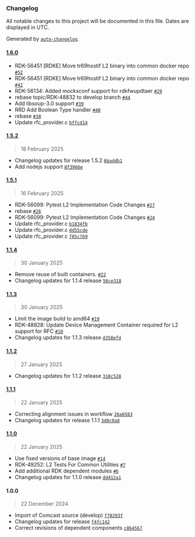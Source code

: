 ### Changelog

All notable changes to this project will be documented in this file. Dates are displayed in UTC.

Generated by [`auto-changelog`](https://github.com/CookPete/auto-changelog).

#### [1.6.0](https://github.com/rdkcentral/docker-device-mgt-service-test/compare/1.5.2...1.6.0)

- RDK-56451 [RDKE] Move tr69hostif L2 binary into common docker repo [`#52`](https://github.com/rdkcentral/docker-device-mgt-service-test/pull/52)
- RDK-56451 [RDKE] Move tr69hostif L2 binary into common docker repo [`#42`](https://github.com/rdkcentral/docker-device-mgt-service-test/pull/42)
- RDK-56134: Added mockxconf support for rdkfwupdtaer [`#29`](https://github.com/rdkcentral/docker-device-mgt-service-test/pull/29)
- rebase topic/RDK-48832 to develop branch [`#44`](https://github.com/rdkcentral/docker-device-mgt-service-test/pull/44)
- Add libsoup-3.0 support [`#39`](https://github.com/rdkcentral/docker-device-mgt-service-test/pull/39)
- RRD Add Boolean Type handler  [`#40`](https://github.com/rdkcentral/docker-device-mgt-service-test/pull/40)
- rebase [`#38`](https://github.com/rdkcentral/docker-device-mgt-service-test/pull/38)
- Update rfc_provider.c [`bffcd14`](https://github.com/rdkcentral/docker-device-mgt-service-test/commit/bffcd14209ed06b4316c981907759fec26170f17)

#### [1.5.2](https://github.com/rdkcentral/docker-device-mgt-service-test/compare/1.5.1...1.5.2)

> 18 February 2025

- Changelog updates for release 1.5.2 [`6baddb1`](https://github.com/rdkcentral/docker-device-mgt-service-test/commit/6baddb1783866282c429002963c71ca65f3f3381)
- Add nodejs support [`8f3966e`](https://github.com/rdkcentral/docker-device-mgt-service-test/commit/8f3966ee43345040fec9abcd3e496d1c04159553)

#### [1.5.1](https://github.com/rdkcentral/docker-device-mgt-service-test/compare/1.1.4...1.5.1)

> 16 February 2025

- RDK-56099: Pytest L2 Implementation Code Changes [`#27`](https://github.com/rdkcentral/docker-device-mgt-service-test/pull/27)
- rebase  [`#26`](https://github.com/rdkcentral/docker-device-mgt-service-test/pull/26)
- RDK-56099: Pytest L2 Implementation Code Changes [`#24`](https://github.com/rdkcentral/docker-device-mgt-service-test/pull/24)
- Update rfc_provider.c [`b1834fb`](https://github.com/rdkcentral/docker-device-mgt-service-test/commit/b1834fbde5c10f6fd2a6dcb1b4e0901bfdb68103)
- Update rfc_provider.c [`dd55cde`](https://github.com/rdkcentral/docker-device-mgt-service-test/commit/dd55cde9051ebb32d39c476f725dc17bb6b2b401)
- Update rfc_provider.c [`f85c769`](https://github.com/rdkcentral/docker-device-mgt-service-test/commit/f85c76954f4f039ecfb896a6b316d12cea7bbb55)

#### [1.1.4](https://github.com/rdkcentral/docker-device-mgt-service-test/compare/1.1.3...1.1.4)

> 30 January 2025

- Remove reuse of built containers. [`#22`](https://github.com/rdkcentral/docker-device-mgt-service-test/pull/22)
- Changelog updates for 1.1.4 release [`56ce318`](https://github.com/rdkcentral/docker-device-mgt-service-test/commit/56ce318ec25c79217b903d124349b06ddb94d44b)

#### [1.1.3](https://github.com/rdkcentral/docker-device-mgt-service-test/compare/1.1.2...1.1.3)

> 30 January 2025

- Limit the image build to amd64 [`#19`](https://github.com/rdkcentral/docker-device-mgt-service-test/pull/19)
- RDK-48828: Update Device Management Container required for L2 support for RFC [`#10`](https://github.com/rdkcentral/docker-device-mgt-service-test/pull/10)
- Changelog updates for 1.1.3 release [`4358efd`](https://github.com/rdkcentral/docker-device-mgt-service-test/commit/4358efda23761a5574b3699fcbeabcc874f80bce)

#### [1.1.2](https://github.com/rdkcentral/docker-device-mgt-service-test/compare/1.1.1...1.1.2)

> 27 January 2025

- Changelog updates for 1.1.2 release [`310c528`](https://github.com/rdkcentral/docker-device-mgt-service-test/commit/310c528af6ed176d64cd618fc1912a783fc5c79b)

#### [1.1.1](https://github.com/rdkcentral/docker-device-mgt-service-test/compare/1.1.0...1.1.1)

> 22 January 2025

- Correcting alignment issues in workflow [`26a6583`](https://github.com/rdkcentral/docker-device-mgt-service-test/commit/26a658310aa7bc2dff79c1ea0bee7402b3e0b881)
- Changelog updates for release 1.1.1 [`340c0a8`](https://github.com/rdkcentral/docker-device-mgt-service-test/commit/340c0a84411ca1cd9e83e661ad2ba9732b82e2f4)

#### [1.1.0](https://github.com/rdkcentral/docker-device-mgt-service-test/compare/1.0.0...1.1.0)

> 22 January 2025

- Use fixed versions of base image [`#14`](https://github.com/rdkcentral/docker-device-mgt-service-test/pull/14)
- RDK-49252: L2 Tests For Common Utilities [`#7`](https://github.com/rdkcentral/docker-device-mgt-service-test/pull/7)
- Add additional RDK dependent modules [`#6`](https://github.com/rdkcentral/docker-device-mgt-service-test/pull/6)
- Changelog updates for 1.1.0 release [`dd412a1`](https://github.com/rdkcentral/docker-device-mgt-service-test/commit/dd412a1455b337eb0e5a3187e3691dcdd44716ec)

#### 1.0.0

> 22 December 2024

- Import of Comcast source (develop) [`f70293f`](https://github.com/rdkcentral/docker-device-mgt-service-test/commit/f70293f2c02e8cfb503fc02165ea4a474bbc4a1d)
- Changelog updates for release [`f4fc142`](https://github.com/rdkcentral/docker-device-mgt-service-test/commit/f4fc142b27486cf2e6c436e11a96730455c2d8d8)
- Correct revisions of dependent components [`c8b4567`](https://github.com/rdkcentral/docker-device-mgt-service-test/commit/c8b45679af37ae34688a426ca0ed0b2a28ea19d8)
